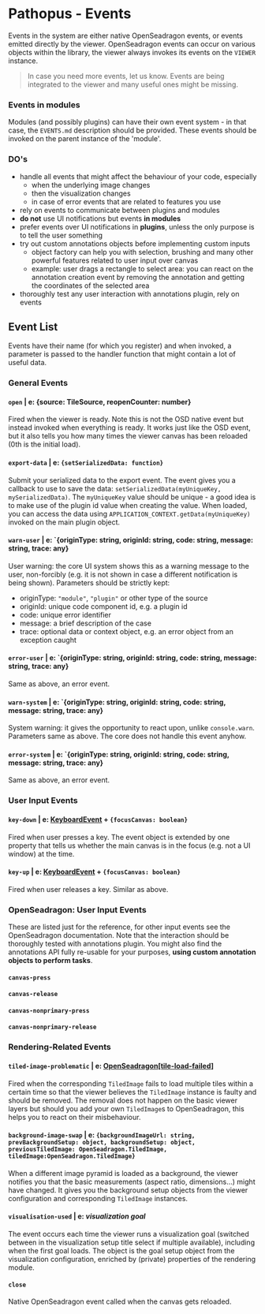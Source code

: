 # Pathopus - Events

Events in the system are either native OpenSeadragon events, 
or events emitted directly by the viewer. OpenSeadragon events
can occur on various objects within the library, the viewer always
invokes its events on the `VIEWER` instance.

> In case you need more events, 
> let us know. Events are being integrated to the viewer and many useful ones might be missing.


### Events in modules
Modules (and possibly plugins) can have their own event system - in that case, the `EVENTS.md` description
should be provided. These events should be invoked on the parent instance of the 'module'.

### DO's
 - handle all events that might affect the behaviour of your code, especially
   - when the underlying image changes
   - then the visualization changes
   - in case of error events that are related to features you use
 - rely on events to communicate between plugins and modules
 - **do not** use UI notifications but events **in modules**
 - prefer events over UI notifications in **plugins**, unless the only purpose is to tell the user something
 - try out custom annotations objects before implementing custom inputs
   - object factory can help you with selection, brushing and many other powerful features related to user input
   over canvas
   - example: user drags a rectangle to select area: you can react on the annotation creation event by
   removing the annotation and getting the coordinates of the selected area
 - thoroughly test any user interaction with annotations plugin, rely on events

## Event List
Events have their name (for which you register) and when invoked, a parameter is passed
to the handler function that might contain a lot of useful data.
### General Events

#### `open` | e: {source: TileSource, reopenCounter: number}
Fired when the viewer is ready. Note this is not the OSD native event but instead invoked when everything is ready.
It works just like the OSD event, but it also tells you how many times the viewer canvas has been reloaded (0th is the
initial load).

#### `export-data` | e: `{setSerializedData: function}`
Submit your serialized data to the export event. The event gives you a callback to use to 
save the data: ``setSerializedData(myUniqueKey, mySerializedData)``. The `myUniqueKey` value
should be unique - a good idea is to make use of the plugin id value when creating the value.
When loaded, you can access the data using `APPLICATION_CONTEXT.getData(myUniqueKey)` invoked on the main plugin object.

#### `warn-user` | e: `{originType: string, originId: string, code: string, message: string, trace: any}
User warning: the core UI system shows this as a warning message to the user, non-forcibly (e.g. it is not shown in case
a different notification is being shown). Parameters should be strictly kept:
- originType: `"module"`, `"plugin"` or other type of the source
- originId: unique code component id, e.g. a plugin id
- code: unique error identifier
- message: a brief description of the case
- trace: optional data or context object, e.g. an error object from an exception caught
#### `error-user` | e: `{originType: string, originId: string, code: string, message: string, trace: any}
Same as above, an error event. 

#### `warn-system` | e: `{originType: string, originId: string, code: string, message: string, trace: any}
System warning: it gives the opportunity to react upon, 
unlike `console.warn`. Parameters same as above. The core does not handle this event anyhow.
#### `error-system` | e: `{originType: string, originId: string, code: string, message: string, trace: any}
Same as above, an error event.

### User Input Events

#### `key-down` | e: [KeyboardEvent](https://developer.mozilla.org/en-US/docs/Web/API/KeyboardEvent) + `{focusCanvas: boolean}`
Fired when user presses a key. The event object is extended by one property that tells us whether the
main canvas is in the focus (e.g. not a UI window) at the time.

#### `key-up` | e: [KeyboardEvent](https://developer.mozilla.org/en-US/docs/Web/API/KeyboardEvent) + `{focusCanvas: boolean}`
Fired when user releases a key. Similar as above.

### OpenSeadragon: User Input Events
These are listed just for the reference, for other input events see the OpenSeadragon documentation.
Note that the interaction should be thoroughly tested with annotations plugin. You might also find the annotations API
fully re-usable for your purposes, **using custom annotation objects to perform tasks**.

#### `canvas-press`
#### `canvas-release`

#### `canvas-nonprimary-press`
#### `canvas-nonprimary-release`


### Rendering-Related Events

#### `tiled-image-problematic` | e: [OpenSeadragon[tile-load-failed]](https://openseadragon.github.io/docs/OpenSeadragon.Viewer.html#.event:tile-load-failed)
Fired when the corresponding `TiledImage` fails to load multiple tiles within a certain time
so that the viewer believes the `TiledImage` instance is faulty and should be removed.
The removal does not happen on the basic viewer layers but should you add your own `TiledImage`s to
OpenSeadragon, this helps you to react on their misbehaviour.

#### `background-image-swap` | e: `{backgroundImageUrl: string, prevBackgroundSetup: object, backgroundSetup: object, previousTiledImage: OpenSeadragon.TiledImage, tiledImage:OpenSeadragon.TiledImage}`
When a different image pyramid is loaded as a background, the viewer notifies you that the basic 
measurements (aspect ratio, dimensions...) might have changed. It gives you the background setup objects from
the viewer configuration and corresponding `TiledImage` instances.

#### `visualisation-used` | e: _visualization goal_
The event occurs each time the viewer runs a visualization goal (switched between in the visualization setup title select if multiple available), 
including when the first goal loads. The object is the goal setup object from the visualization configuration, 
enriched by (private) properties of the rendering module.

#### `close`
Native OpenSeadragon event called when the canvas gets reloaded.




		